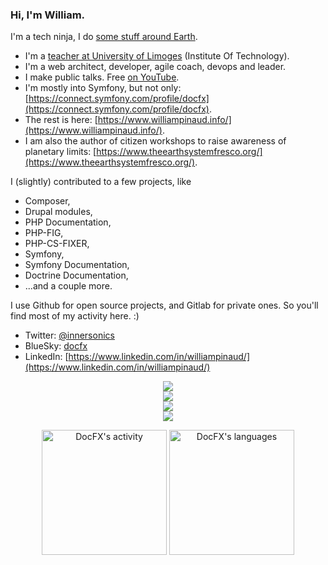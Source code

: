 ### Hi, I'm William.

I'm a tech ninja, I do [some stuff around Earth](https://www.linkedin.com/in/williampinaud).
- I'm a [teacher at University of Limoges](https://www.unilim.fr/annuaire/) (Institute Of Technology).
- I'm a web architect, developer, agile coach, devops and leader.
- I make public talks. Free [on YouTube](https://www.youtube.com/playlist?list=PLXi0A3nKmOU-NWDzbU85alWE5Ne4tElBi).
- I'm mostly into Symfony, but not only: [https://connect.symfony.com/profile/docfx](https://connect.symfony.com/profile/docfx).
- The rest is here: [https://www.williampinaud.info/](https://www.williampinaud.info/).
- I am also the author of citizen workshops to raise awareness of planetary limits: [https://www.theearthsystemfresco.org/](https://www.theearthsystemfresco.org/).

I (slightly) contributed to a few projects, like 
- Composer,
- Drupal modules,
- PHP Documentation,
- PHP-FIG,
- PHP-CS-FIXER,
- Symfony,
- Symfony Documentation,
- Doctrine Documentation,
- ...and a couple more.

I use Github for open source projects, and Gitlab for private ones. So you'll find most of my activity here. :)

- Twitter: [@innersonics](https://twitter.com/innersonics)
- BlueSky: [docfx](https://bsky.app/profile/docfx.bsky.social)
- LinkedIn: [https://www.linkedin.com/in/williampinaud/](https://www.linkedin.com/in/williampinaud/)

<p align="center">
  <a href="https://linktr.ee/DocFX" title="More about me and my projects">
    <img src="https://skillicons.dev/icons?i=php,go,nodejs,py,html,css,js" />
    <br/>   
    <img src="https://skillicons.dev/icons?i=postgres,wordpress,tailwind,sass,regex,redis,mysql,jquery,md" />
    <br/>
    <img src="https://skillicons.dev/icons?i=ansible,git,docker,vim,aws,bash,css,idea,linux,nginx" />
    <br/>
    <img src="https://skillicons.dev/icons?i=ae,ps,pr,svg" />
  </a>
</p>

<div align="center">
  <img height="200em" src="https://github-readme-stats-seven-zeta-56.vercel.app/api?username=DocFX&count_private=true&theme=radical" alt="DocFX's activity" />
  <img height="200em" src="https://github-readme-stats-seven-zeta-56.vercel.app/api/top-langs/?username=DocFX&layout=compact&theme=radical" alt="DocFX's languages" />
</div>
